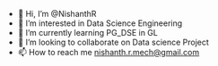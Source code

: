 - 👋 Hi, I’m @NishanthR
- 👀 I’m interested in Data Science Engineering
- 🌱 I’m currently learning PG_DSE in GL
- 💞️ I’m looking to collaborate on Data science Project
- 📫 How to reach me nishanth.r.mech@gmail.com

<!---
NishanthR-DSE/NishanthR-DSE is a ✨ special ✨ repository because its `README.md` (this file) appears on your GitHub profile.
You can click the Preview link to take a look at your changes.
--->
